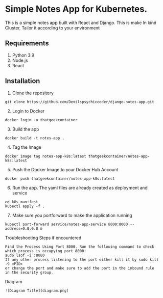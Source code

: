# Simple Notes App for Kubernetes.
This is a simple notes app built with React and Django. This is make In kind Cluster, Tailor it according to your environment

## Requirements
1. Python 3.9
2. Node.js
3. React

## Installation
1. Clone the repository
```
git clone https://github.com/Devilspsychiccoder/django-notes-app.git
```
2. Login to Docker
```
docker login -u thatgeekcontainer
```
3. Build the app
```
docker build -t notes-app .
```
4. Tag the Image
```
docker image tag notes-app-k8s:latest thatgeekcontainer/notes-app-k8s:latest
```
5. Push the Docker Image to your Docker Hub Account
```
docker push thatgeekcontainer/notes-app-k8s:latest
```
6. Run the app. The yaml files are already created as deployment and service
```
cd k8s_manifest
kubectl apply -f .
```
7. Make sure you portforward to make the application running
```
kubectl port-forward service/notes-app-service 8000:8000 --address=0.0.0.0 &
```
Troubleshooting Steps if encountered
```
Find the Process Using Port 8000. Run the following command to check which process is occupying port 8000:
sudo lsof -i :8000
If any other process listening to the port either kill it by sudo kill -9 <PID>
or change the port and make sure to add the port in the inbound rule in the security group.
```
Diagram
```
![Diagram Title](diagram.png)
```
